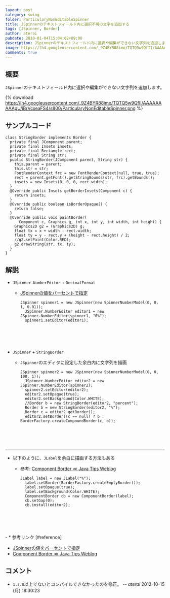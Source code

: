 ```yaml
---
layout: post
category: swing
folder: ParticularyNonEditableSpinner
title: JSpinnerのテキストフィールド内に選択不可の文字を追加する
tags: [JSpinner, Border]
author: aterai
pubdate: 2010-01-04T15:04:02+09:00
description: JSpinnerのテキストフィールド内に選択や編集ができない文字列を追加します。
image: https://lh4.googleusercontent.com/_9Z4BYR88imo/TQTQ5w9QfII/AAAAAAAAAgU/iBrVcxeaFS4/s800/ParticularyNonEditableSpinner.png
comments: true
---
```

## 概要
`JSpinner`のテキストフィールド内に選択や編集ができない文字列を追加します。

{% download https://lh4.googleusercontent.com/_9Z4BYR88imo/TQTQ5w9QfII/AAAAAAAAAgU/iBrVcxeaFS4/s800/ParticularyNonEditableSpinner.png %}

## サンプルコード
<pre class="prettyprint"><code>class StringBorder implements Border {
  private final JComponent parent;
  private final Insets insets;
  private final Rectangle rect;
  private final String str;
  public StringBorder(JComponent parent, String str) {
    this.parent = parent;
    this.str = str;
    FontRenderContext frc = new FontRenderContext(null, true, true);
    rect = parent.getFont().getStringBounds(str, frc).getBounds();
    insets = new Insets(0, 0, 0, rect.width);
  }
  @Override public Insets getBorderInsets(Component c) {
    return insets;
  }
  @Override public boolean isBorderOpaque() {
    return false;
  }
  @Override public void paintBorder(
      Component c, Graphics g, int x, int y, int width, int height) {
    Graphics2D g2 = (Graphics2D) g;
    float tx = x + width - rect.width;
    float ty = y - rect.y + (height - rect.height) / 2;
    //g2.setPaint(Color.RED);
    g2.drawString(str, tx, ty);
  }
}
</code></pre>

## 解説
- `JSpinner.NumberEditor` + `DecimalFormat`
    - [JSpinnerの値をパーセントで指定](https://ateraimemo.com/Swing/NumberEditor.html)
        
        <pre class="prettyprint"><code>JSpinner spinner1 = new JSpinner(new SpinnerNumberModel(0, 0, 1, 0.01));
        JSpinner.NumberEditor editor1 = new JSpinner.NumberEditor(spinner1, "0%");
        spinner1.setEditor(editor1);
</code></pre>
- `JSpinner` + `StringBorder`
    - `JSpinner`のエディタに設定した余白内に文字列を描画
        
        <pre class="prettyprint"><code>JSpinner spinner2 = new JSpinner(new SpinnerNumberModel(0, 0, 100, 1));
        JSpinner.NumberEditor editor2 = new JSpinner.NumberEditor(spinner2);
        spinner2.setEditor(editor2);
        editor2.setOpaque(true);
        editor2.setBackground(Color.WHITE);
        //Border b = new StringBorder(editor2, "percent");
        Border b = new StringBorder(editor2, "%");
        Border c = editor2.getBorder();
        editor2.setBorder((c == null) ? b : BorderFactory.createCompoundBorder(c, b));
</code></pre>

<!-- dummy comment line for breaking list -->
- - - -
- 以下のように、`JLabel`を余白に描画する方法もある
    - 参考: [Component Border ≪ Java Tips Weblog](https://tips4java.wordpress.com/2009/09/27/component-border/)
        
        <pre class="prettyprint"><code>JLabel label = new JLabel("%");
        label.setBorder(BorderFactory.createEmptyBorder());
        label.setOpaque(true);
        label.setBackground(Color.WHITE);
        ComponentBorder cb = new ComponentBorder(label);
        cb.setGap(0);
        cb.install(editor2);
</code></pre>
    - * 参考リンク [#reference]
- [JSpinnerの値をパーセントで指定](https://ateraimemo.com/Swing/NumberEditor.html)
- [Component Border ≪ Java Tips Weblog](https://tips4java.wordpress.com/2009/09/27/component-border/)

<!-- dummy comment line for breaking list -->

## コメント
- `1.7.0`以上でないとコンパイルできなかったのを修正。 -- *aterai* 2012-10-15 (月) 18:30:23

<!-- dummy comment line for breaking list -->
